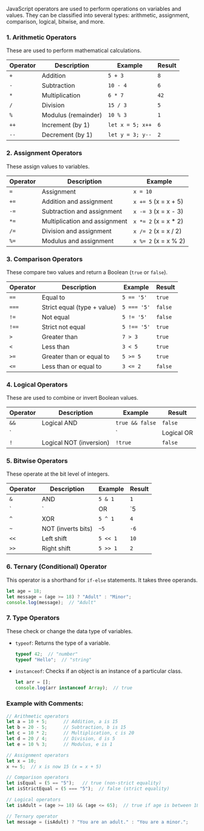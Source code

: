 JavaScript operators are used to perform operations on variables and values. 
They can be classified into several types: arithmetic, assignment, comparison, logical, bitwise, and more.

### 1. **Arithmetic Operators**
These are used to perform mathematical calculations.

| Operator | Description         | Example          | Result     |
|----------|---------------------|------------------|------------|
| `+`      | Addition            | `5 + 3`          | `8`        |
| `-`      | Subtraction         | `10 - 4`         | `6`        |
| `*`      | Multiplication      | `6 * 7`          | `42`       |
| `/`      | Division            | `15 / 3`         | `5`        |
| `%`      | Modulus (remainder) | `10 % 3`         | `1`        |
| `++`     | Increment (by 1)    | `let x = 5; x++` | `6`        |
| `--`     | Decrement (by 1)    | `let y = 3; y--` | `2`        |

### 2. **Assignment Operators**
These assign values to variables.

| Operator | Description                       | Example          |
|----------|-----------------------------------|------------------|
| `=`      | Assignment                        | `x = 10`         |
| `+=`     | Addition and assignment           | `x += 5` (x = x + 5) |
| `-=`     | Subtraction and assignment        | `x -= 3` (x = x - 3) |
| `*=`     | Multiplication and assignment     | `x *= 2` (x = x * 2) |
| `/=`     | Division and assignment           | `x /= 2` (x = x / 2) |
| `%=`     | Modulus and assignment            | `x %= 2` (x = x % 2) |

### 3. **Comparison Operators**
These compare two values and return a Boolean (`true` or `false`).

| Operator | Description                  | Example          | Result     |
|----------|------------------------------|------------------|------------|
| `==`     | Equal to                     | `5 == '5'`       | `true`     |
| `===`    | Strict equal (type + value)   | `5 === '5'`      | `false`    |
| `!=`     | Not equal                    | `5 != '5'`       | `false`    |
| `!==`    | Strict not equal             | `5 !== '5'`      | `true`     |
| `>`      | Greater than                 | `7 > 3`          | `true`     |
| `<`      | Less than                    | `3 < 5`          | `true`     |
| `>=`     | Greater than or equal to     | `5 >= 5`         | `true`     |
| `<=`     | Less than or equal to        | `3 <= 2`         | `false`    |

### 4. **Logical Operators**
These are used to combine or invert Boolean values.

| Operator | Description             | Example               | Result     |
|----------|-------------------------|-----------------------|------------|
| `&&`     | Logical AND              | `true && false`       | `false`    |
| `||`     | Logical OR               | `true || false`       | `true`     |
| `!`      | Logical NOT (inversion)  | `!true`               | `false`    |

### 5. **Bitwise Operators**
These operate at the bit level of integers.

| Operator | Description              | Example               | Result     |
|----------|--------------------------|-----------------------|------------|
| `&`      | AND                      | `5 & 1`               | `1`        |
| `|`      | OR                       | `5 | 1`               | `5`        |
| `^`      | XOR                      | `5 ^ 1`               | `4`        |
| `~`      | NOT (inverts bits)        | `~5`                  | `-6`       |
| `<<`     | Left shift               | `5 << 1`              | `10`       |
| `>>`     | Right shift              | `5 >> 1`              | `2`        |

### 6. **Ternary (Conditional) Operator**
This operator is a shorthand for `if-else` statements. It takes three operands.

```javascript
let age = 18;
let message = (age >= 18) ? "Adult" : "Minor";
console.log(message);  // "Adult"
```

### 7. **Type Operators**
These check or change the data type of variables.

- `typeof`: Returns the type of a variable.
  ```javascript
  typeof 42;  // "number"
  typeof "Hello";  // "string"
  ```
  
- `instanceof`: Checks if an object is an instance of a particular class.
  ```javascript
  let arr = [];
  console.log(arr instanceof Array);  // true
  ```

### Example with Comments:

```javascript
// Arithmetic operators
let a = 10 + 5;      // Addition, a is 15
let b = 20 - 5;      // Subtraction, b is 15
let c = 10 * 2;      // Multiplication, c is 20
let d = 20 / 4;      // Division, d is 5
let e = 10 % 3;      // Modulus, e is 1

// Assignment operators
let x = 10;
x += 5;  // x is now 15 (x = x + 5)

// Comparison operators
let isEqual = (5 == "5");   // true (non-strict equality)
let isStrictEqual = (5 === "5");  // false (strict equality)

// Logical operators
let isAdult = (age >= 18) && (age <= 65);  // true if age is between 18 and 65

// Ternary operator
let message = (isAdult) ? "You are an adult." : "You are a minor.";
```


